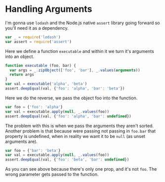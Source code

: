 # Handling Arguments

I'm gonna use `lodash` and the Node.js native `assert` library going forward so you'll need it as a dependency.

```javascript
var _ = require('lodash')
var assert = require('assert')
```

Here we define a function `executable` and within it we turn it's arguments into an object.

```javascript
function executable (foo, bar) {
  var args = _.zipObject(['foo', 'bar'], _.values(arguments))
  return args
}
var val = executable('alpha', 'beta')
assert.deepEqual(val, {'foo': 'alpha', 'bar': 'beta'})
```

Here we do the reverse, we pass the object foo into the function.

```javascript
var foo = {'foo': 'alpha'}
var val = executable.apply(null, _.values(foo))
assert.deepEqual(val, {'foo': 'alpha', 'bar': undefined})
```

The problem with this is when we pass the arguments they aren't sorted. Another problem is that because were passing not passing in `foo.bar` that property is undefined, when in reality we want it to be `null` (as unset arguments are).

```javascript
var foo = {'bar': 'beta'}
var val = executable.apply(null, _.values(foo))
assert.deepEqual(val, {'foo': 'beta', 'bar': undefined})
```

As you can see above because there's only one prop, and it's not `foo`. The wrong parameter gets passed to the function.
